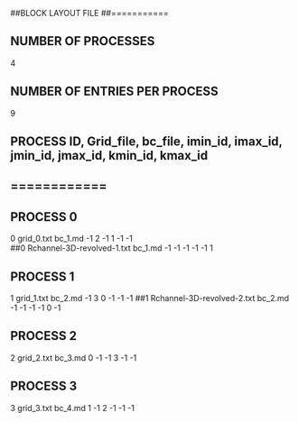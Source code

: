 
##BLOCK LAYOUT FILE
##===========

## NUMBER OF PROCESSES
4

## NUMBER OF ENTRIES PER PROCESS
9

## PROCESS ID, Grid_file, bc_file, imin_id, imax_id, jmin_id, jmax_id, kmin_id, kmax_id
## ============


## PROCESS 0
0	grid_0.txt	bc_1.md	-1  2	-1	1	-1	-1	
##0	Rchannel-3D-revolved-1.txt	bc_1.md	-1  -1	-1	-1	-1	1

## PROCESS 1
1	grid_1.txt	bc_2.md	 -1	 3	 0	-1	-1	-1
##1	Rchannel-3D-revolved-2.txt	bc_2.md	 -1	 -1	 -1	-1	0	-1


## PROCESS 2
2	grid_2.txt	bc_3.md	 0	-1	-1	3	-1	-1


## PROCESS 3
3	grid_3.txt	bc_4.md	 1	-1	 2	-1	-1	-1	










  
